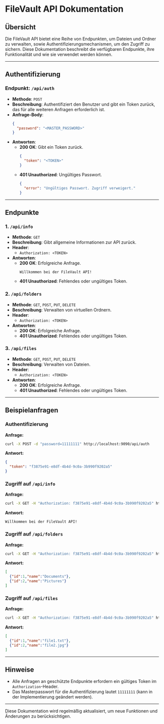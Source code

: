 # FileVault API Dokumentation

## Übersicht
Die FileVault API bietet eine Reihe von Endpunkten, um Dateien und Ordner zu verwalten, sowie Authentifizierungsmechanismen, um den Zugriff zu sichern. Diese Dokumentation beschreibt die verfügbaren Endpunkte, ihre Funktionalität und wie sie verwendet werden können.

---

## Authentifizierung

### Endpunkt: `/api/auth`
- **Methode**: `POST`
- **Beschreibung**: Authentifiziert den Benutzer und gibt ein Token zurück, das für alle weiteren Anfragen erforderlich ist.
- **Anfrage-Body**:
  ```json
  {
    "password": "<MASTER_PASSWORD>"
  }
  ```
- **Antworten**:
  - **200 OK**: Gibt ein Token zurück.
    ```json
    {
      "token": "<TOKEN>"
    }
    ```
  - **401 Unauthorized**: Ungültiges Passwort.
    ```json
    {
      "error": "Ungültiges Passwort. Zugriff verweigert."
    }
    ```

---

## Endpunkte

### 1. `/api/info`
- **Methode**: `GET`
- **Beschreibung**: Gibt allgemeine Informationen zur API zurück.
- **Header**:
  - `Authorization: <TOKEN>`
- **Antworten**:
  - **200 OK**: Erfolgreiche Anfrage.
    ```text
    Willkommen bei der FileVault API!
    ```
  - **401 Unauthorized**: Fehlendes oder ungültiges Token.

### 2. `/api/folders`
- **Methode**: `GET`, `POST`, `PUT`, `DELETE`
- **Beschreibung**: Verwalten von virtuellen Ordnern.
- **Header**:
  - `Authorization: <TOKEN>`
- **Antworten**:
  - **200 OK**: Erfolgreiche Anfrage.
  - **401 Unauthorized**: Fehlendes oder ungültiges Token.

### 3. `/api/files`
- **Methode**: `GET`, `POST`, `PUT`, `DELETE`
- **Beschreibung**: Verwalten von Dateien.
- **Header**:
  - `Authorization: <TOKEN>`
- **Antworten**:
  - **200 OK**: Erfolgreiche Anfrage.
  - **401 Unauthorized**: Fehlendes oder ungültiges Token.

---

## Beispielanfragen

### Authentifizierung
**Anfrage:**
```bash
curl -X POST -d "password=11111111" http://localhost:9090/api/auth
```
**Antwort:**
```json
{
  "token": "f3875e91-e8df-4b4d-9c0a-3b990f9202a5"
}
```

### Zugriff auf `/api/info`
**Anfrage:**
```bash
curl -X GET -H "Authorization: f3875e91-e8df-4b4d-9c0a-3b990f9202a5" http://localhost:9090/api/info
```
**Antwort:**
```text
Willkommen bei der FileVault API!
```

### Zugriff auf `/api/folders`
**Anfrage:**
```bash
curl -X GET -H "Authorization: f3875e91-e8df-4b4d-9c0a-3b990f9202a5" http://localhost:9090/api/folders
```
**Antwort:**
```json
[
  {"id":1,"name":"Documents"},
  {"id":2,"name":"Pictures"}
]
```

### Zugriff auf `/api/files`
**Anfrage:**
```bash
curl -X GET -H "Authorization: f3875e91-e8df-4b4d-9c0a-3b990f9202a5" http://localhost:9090/api/files
```
**Antwort:**
```json
[
  {"id":1,"name":"file1.txt"},
  {"id":2,"name":"file2.jpg"}
]
```

---

## Hinweise
- Alle Anfragen an geschützte Endpunkte erfordern ein gültiges Token im `Authorization`-Header.
- Das Masterpasswort für die Authentifizierung lautet `11111111` (kann in der Implementierung geändert werden).

---

Diese Dokumentation wird regelmäßig aktualisiert, um neue Funktionen und Änderungen zu berücksichtigen.
